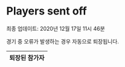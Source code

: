 # Players sent off
최종 업데이트: 2020년 12월 17일 11시 46분


경기 중 오류가 발생하는 경우 자동으로 퇴장됩니다.


| 퇴장된 참가자 |
|:---:|
